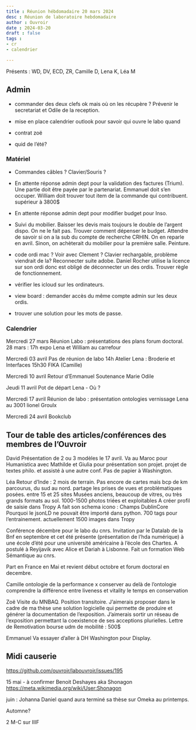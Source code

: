 ```yaml
---
title : Réunion hébdomadaire 20 mars 2024
desc : Réunion de laboratoire hebdomadaire
author : Ouvroir
date : 2024-03-20
draft : false
tags :
- cr
- calendrier

---
```

Présents : WD, DV, ECD, ZR, Camille D, Lena K, Léa M 

## Admin

- commander des deux clefs ok mais où on les récupère ? Prévenir  le secretariat et Odile de la reception. 
- mise en place calendrier outlook pour savoir qui ouvre le labo quand

- contrat zoë
- quid de l’été? 

### Matériel

- Commandes câbles ? Clavier/Souris ? 

- En attente réponse admin dept pour la validation des factures (Trium). Une partie doit être payée par le partenariat. Emmanuel doit s’en occuper. William doit trouver tout item de la commande qui contribuent. supérieur à 3800$
- En attente réponse admin dept pour modifier budget pour Inso. 
- Suivi du mobilier. Baisser les devis mais toujours le double de l’argent dispo. On ne le fait pas. Trouver comment dépenser le budget. Attendre de savoir si on a la sub du compte de recherche CRHIN. On en reparle en avril. Sinon, on achèterait du mobilier pour la première salle. Peinture. 
- code ordi mac ? Voir avec Clement ? 
Clavier rechargable, problème viendrait de la? 
Reconnecter suite adobe. Daniel Rocher utilise la licence sur son ordi donc est obligé de déconnecter un des ordis. Trouver règle de fonctionnement. 
- vérifier les icloud sur les ordinateurs. 
- view board : demander accès du même compte admin sur les deux ordis. 
- trouver une solution pour les mots de passe. 


### Calendrier

Mercredi 27 mars
Réunion Labo : présentations des plans forum doctoral. 
28 mars : 17h expo Lena et William au carrefour

Mercredi 03 avril 
Pas de réunion de labo 
14h Atelier Lena : Broderie et Interfaces
15h30 FIKA (Camille)

Mercredi 10 avril 
Retour d’Emmanuel
Soutenance Marie Odile

Jeudi 11 avril 
Pot de départ Lena - Où ?

Mercredi 17 avril
Réunion de labo : présentation ontologies
vernissage Lena au 3001 lionel Groulx

Mercredi 24 avril 
Bookclub 


## Tour de table des articles/conférences des membres de l’Ouvroir

David 
Présentation de 2 ou 3 modèles le 17 avril. 
Va au Maroc pour Humanistica avec Mathilde et Giulia pour présentation son projet. projet de textes philo. et assisté à une autre conf. 
Pas de papier à Washington. 

Léa
Retour d’Inde : 2 mois de terrain. Pas encore de cartes mais bcp de km parcourus, du sud au nord.  partage les prises de vues et problématiques posées. 
entre 15 et 25 sites 
Musées anciens, beaucoup de vitres, ou très grands formats au sol. 
1000-1500 photos triées et exploitables
A créer profil de saisie dans Tropy 
A fait son schema icono : Champs DublinCore
Pourquoi le jsonLD ne pouvait être importé dans python. 
700 tags pour l’entrainement. 
actuellement 1500 images dans Tropy

Conférence décembre pour le labo du cnrs. 
Invitation par le Datalab de la Bnf en septembre et cet été présente (présentation de l’hda numérique) à une école d’été pour une université américaine à l’école des Chartes. 
A postulé à Reyijavik avec Alice et Dariah à Lisbonne. 
Fait un formation Web Sémantique au cnrs.  

Part en France en Mai et revient début octobre et forum doctoral en decembre. 

Camille 
ontologie de la performance x conserver au delà de l’ontologie 
comprendre la différence entre liveness et vitality 
le temps en conservation 

Zoë 
Visite du MNBAQ. 
Position transitoire. 
J’aimerais proposer dans le cadre de ma thèse une solution logicielle qui permette de produire et générer la documentation de l’exposition. J’aimerais sortir un réseau de l’exposition permettant la coexistence de ses acceptions plurielles. 
Lettre de Remotivation
bourse udm de mobilité : 500$ 

Emmanuel
Va essayer d’aller à DH Washington pour Display. 


## Midi causerie
https://github.com/ouvroir/labouvroir/issues/195

15 mai - à confirmer
Benoit Deshayes aka Shonagon https://meta.wikimedia.org/wiki/User:Shonagon

juin : Johanna Daniel quand aura terminé sa thèse sur Omeka au printemps.

Automne? 

2 M-C sur IIIF